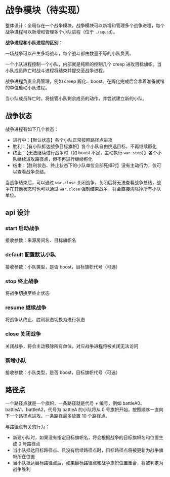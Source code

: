# 战争模块（待实现）

整体设计：全局存在一个战争模块，战争模块可以新增和管理多个战争进程，每个战争进程可以新增和管理多个小队进程（位于 `./squad`）。

**战争进程和小队进程的区别**：

一场战争可以产生多场战斗，每个战斗都由数量不等的小队负责。

一个小队进程控制一个小队，内部就是纯粹的控制几个 creep 进攻目标旗帜。当小队成员阵亡时战斗进程将结束并提交至战争进程。

战争进程负责全局管理，例如 creep 孵化、boost。在孵化完成后会拿着准备就绪的单位启动小队进程。

当小队成员阵亡时，将接管小队剩余成员的动作，并尝试建立新的小队。

## 战争状态

战争进程有如下几个状态：

- 进行中：【默认状态】各个小队正常按照路径点进攻
- 胜利：【有小队抵达战争目标旗帜】各个小队自由挑选目标，不再继续孵化
- 终止：【无法继续进行战争时（如 boost 不足，主动执行 `war.stop`）】各个小队继续进攻路径点，但不再进行继续孵化
- 结束：【胜利状态、终止状态下的小队单位全部死掉时】没有主动行为，仅可以查看战争总结。

当战争结束后，可以通过 `war.close` 关闭战争，关闭后将无法查看战争总结，战争在其他状态时也可以通过 `war.close` 强制结束战争，将会直接清除掉所有小队单位。

## api 设计

### start 启动战争

接收参数：来源房间名、目标旗帜名

### default 配置默认小队

接收参数：小队类型，是否 boost，目标旗帜代号（可选）

### stop 终止战争

将战争切换至终止状态

### resume 继续战争

将战争从终止、胜利状态切换为进行状态

### close 关闭战争

关闭战争，将会主动移除所有单位，对应战争进程将被关闭无法访问

### 新增小队

接收参数：小队类型，是否 boost，目标旗帜代号（可选）

## 路径点

一个路径点就是一个旗帜，一条路径就是代号 + 编号，例如 battleA0、battleA1、battleA2，代号为 battleA 的小队将从 0 号旗帜开始，按照顺序一直向下一个路径点进攻。一条路径最多放置 10 个路径点。

与路径点有关的行为：

- 新建小队时，如果没有指定目标旗帜名，将会根据战争的目标旗帜名和位置生成 0 号路径点
- 当小队抵达目标路径点、且没有后续路径点时，目标路径点将被更新为战争旗帜所在位置
- 当小队抵达目标路径点后，如果目标路径点和战争旗帜位置重合，将被判定为战争胜利